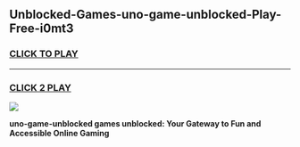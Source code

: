 
## Unblocked-Games-uno-game-unblocked-Play-Free-i0mt3
<h3>
<a href="https://premium76.site?title=uno-game-unblocked&ref=09A">CLICK TO PLAY</a></h3>
<hr>

<h3>
<a href="https://premium76.site?title=uno-game-unblocked&ref=09A">CLICK 2 PLAY</a>
  
</h3>

<a href="https://premium76.site?title=uno-game-unblocked&ref=09A"><img src="https://clearcache.store/games.png"></a>


**uno-game-unblocked games unblocked: Your Gateway to Fun and Accessible Online Gaming**

